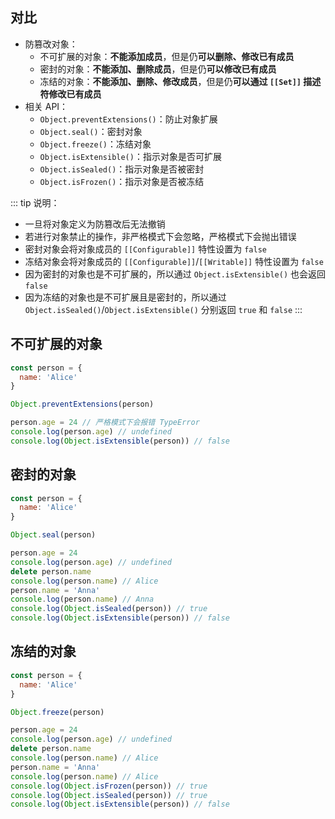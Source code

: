## 对比

+ 防篡改对象：
  + 不可扩展的对象：**不能添加成员**，但是仍**可以删除、修改已有成员**
  + 密封的对象：**不能添加、删除成员**，但是仍**可以修改已有成员**
  + 冻结的对象：**不能添加、删除、修改成员**，但是仍**可以通过 `[[Set]]` 描述符修改已有成员**
+ 相关 API：
  + `Object.preventExtensions()`：防止对象扩展
  + `Object.seal()`：密封对象
  + `Object.freeze()`：冻结对象
  + `Object.isExtensible()`：指示对象是否可扩展
  + `Object.isSealed()`：指示对象是否被密封
  + `Object.isFrozen()`：指示对象是否被冻结


::: tip 说明：
+ 一旦将对象定义为防篡改后无法撤销
+ 若进行对象禁止的操作，非严格模式下会忽略，严格模式下会抛出错误
+ 密封对象会将对象成员的 `[[Configurable]]` 特性设置为 `false`
+ 冻结对象会将对象成员的 `[[Configurable]]`/`[[Writable]]` 特性设置为 `false`
+ 因为密封的对象也是不可扩展的，所以通过 `Object.isExtensible()` 也会返回 `false`
+ 因为冻结的对象也是不可扩展且是密封的，所以通过 `Object.isSealed()`/`Object.isExtensible()` 分别返回 `true` 和 `false`
:::


## 不可扩展的对象

```js
const person = {
  name: 'Alice'
}

Object.preventExtensions(person)

person.age = 24 // 严格模式下会报错 TypeError
console.log(person.age) // undefined
console.log(Object.isExtensible(person)) // false
```

## 密封的对象

```js
const person = {
  name: 'Alice'
}

Object.seal(person)

person.age = 24
console.log(person.age) // undefined
delete person.name
console.log(person.name) // Alice
person.name = 'Anna'
console.log(person.name) // Anna
console.log(Object.isSealed(person)) // true
console.log(Object.isExtensible(person)) // false
```

## 冻结的对象

```js
const person = {
  name: 'Alice'
}

Object.freeze(person)

person.age = 24
console.log(person.age) // undefined
delete person.name
console.log(person.name) // Alice
person.name = 'Anna'
console.log(person.name) // Alice
console.log(Object.isFrozen(person)) // true
console.log(Object.isSealed(person)) // true
console.log(Object.isExtensible(person)) // false
```